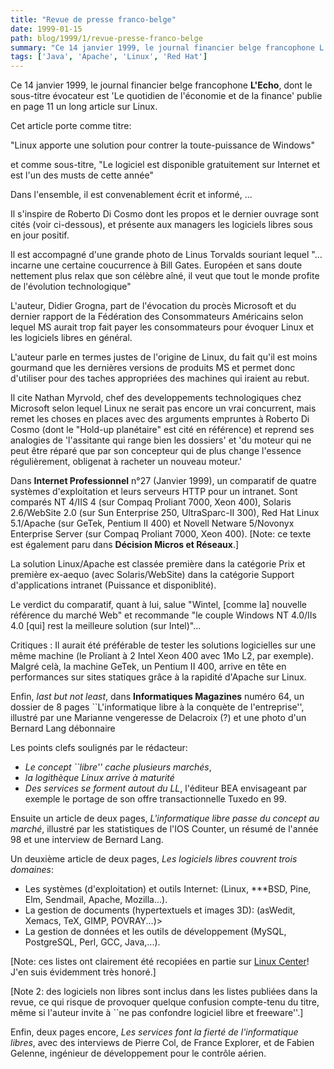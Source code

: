 ```yaml
---
title: "Revue de presse franco-belge"
date: 1999-01-15
path: blog/1999/1/revue-presse-franco-belge
summary: "Ce 14 janvier 1999, le journal financier belge francophone L'Echo, dont le sous-titre évocateur est 'Le quotidien de l'économie et de la finance' publie en page 11 un long article sur Linux."
tags: ['Java', 'Apache', 'Linux', 'Red Hat']
---
```


<P>Ce 14 janvier 1999, le journal financier belge francophone <B>L'Echo</B>,
dont le sous-titre évocateur est 'Le quotidien de l'économie et de la
finance' publie en page 11 un long article sur Linux.</P>

<P>Cet article porte comme titre:</P>

<P>"Linux apporte une solution pour contrer la toute-puissance de Windows"</P>

<P>et comme sous-titre, "Le logiciel est disponible gratuitement sur
Internet et est l'un des musts de cette année"</P>

<P>Dans l'ensemble, il est convenablement écrit et informé, ...</P>

<P>Il s'inspire de Roberto Di Cosmo dont les propos et le dernier ouvrage
sont cités (voir ci-dessous), et présente aux managers les logiciels
libres sous en jour positif.</P>

<P>Il est accompagné d'une grande photo de Linus Torvalds souriant lequel
"... incarne une certaine coucurrence à Bill Gates. Européen et sans
doute nettement plus relax que son célèbre aîné, il veut que tout le
monde profite de l'évolution technologique"</P>

<P>L'auteur, Didier Grogna, part de l'évocation du procès Microsoft et du
dernier rapport de la Fédération des Consommateurs Américains selon
lequel MS aurait trop fait payer les consommateurs pour évoquer Linux et
les logiciels libres en général.</P>

<P>L'auteur parle en termes justes de l'origine de Linux, du fait qu'il est
moins gourmand que les dernières versions de produits MS et permet donc
d'utiliser pour des taches appropriées des machines qui iraient au
rebut.</P>

<P>Il cite Nathan Myrvold, chef des developpements technologiques chez
Microsoft selon lequel Linux ne serait pas encore un vrai concurrent,
mais remet les choses en places avec des arguments empruntes à Roberto
Di Cosmo (dont le "Hold-up planétaire" est cité en référence) et reprend
ses analogies de 'l'assitante qui range bien les dossiers' et 'du moteur
qui ne peut être réparé que par son concepteur qui de plus change
l'essence régulièrement, obligenat à racheter un nouveau moteur.'</P>

<P>Dans <B>Internet Professionnel</B> n°27 (Janvier 1999), un comparatif de
quatre systèmes d'exploitation et leurs serveurs HTTP pour un intranet.
Sont comparés NT 4/IIS 4 (sur Compaq Proliant 7000, Xeon 400), Solaris
2.6/WebSite 2.0 (sur Sun Enterprise 250, UltraSparc-II 300), Red Hat
Linux 5.1/Apache (sur GeTek, Pentium II 400) et Novell Netware 5/Novonyx
Enterprise Server (sur Compaq Proliant 7000, Xeon 400).
[Note: ce texte est également paru dans <B>Décision Micros et Réseaux</B>.]</P>

<P>La solution Linux/Apache est classée première dans la catégorie Prix
et première ex-aequo (avec Solaris/WebSite) dans la catégorie Support
d'applications intranet (Puissance et disponiblité).</P>

<P>Le verdict du comparatif, quant à lui, salue "Wintel, [comme la] nouvelle
référence du marché Web" et recommande "le couple Windows NT 4.0/IIs 4.0
[qui] rest la meilleure solution (sur Intel)"...</P>

<P>Critiques : Il aurait été préférable de tester les solutions logicielles
sur une même machine (le Proliant à 2 Intel Xeon 400 avec 1Mo L2, par
exemple). Malgré celà, la machine GeTek, un Pentium II 400, arrive en
tête en performances sur sites statiques grâce à la rapidité d'Apache
sur Linux.</P>

<P>Enfin, <EM>last but not least</EM>, dans <B>Informatiques Magazines</B>
numéro 64, un dossier de 8 pages ``L'informatique libre à la conquète
de l'entreprise'', illustré par une Marianne vengeresse de Delacroix
(?) et une photo d'un Bernard Lang débonnaire</P>

<P>Les points clefs soulignés par le rédacteur:</P>

<UL>

<LI><EM>Le concept ``libre'' cache plusieurs marchés</EM>,
<LI><EM>la logithèque Linux arrive à maturité</EM>
<LI><EM>Des services se forment autout du LL</EM>, l'éditeur BEA envisageant
par exemple le portage de son offre transactionnelle Tuxedo en 99.
</UL>

<P>Ensuite un article de deux pages, <EM>L'informatique libre passe du concept
au marché</EM>, illustré par les statistiques de l'IOS Counter,
un résumé de l'année 98 et une interview de Bernard Lang.</P>

<P>Un deuxième article de deux pages, <EM>Les logiciels libres couvrent
trois domaines</EM>:</P>

<UL>

<LI>Les systèmes (d'exploitation) et outils Internet: (Linux,
***BSD, Pine, Elm, Sendmail, Apache, Mozilla...).
<LI>La gestion de documents (hypertextuels et images 3D):
(asWedit, Xemacs, TeX, GIMP, POVRAY...)&gt;
<LI>La gestion de données et les outils de développement
(MySQL, PostgreSQL, Perl, GCC, Java,...).
</UL>

<P>[Note: ces listes ont clairement été recopiées en partie sur
<A HREF="http://www.linux-center.org/">Linux Center</A>! J'en suis
évidemment très honoré.]</P>

<P>[Note 2: des logiciels non libres sont inclus dans les listes publiées
dans la revue, ce qui risque de provoquer quelque confusion compte-tenu
du titre, même si l'auteur invite à ``ne pas confondre logiciel libre
et freeware''.]</P>

<P>Enfin, deux pages encore, <EM>Les services font la fierté de
l'informatique libres</EM>, avec des interviews de Pierre Col, de
France Explorer, et de Fabien Gelenne, ingénieur de développement pour
le contrôle aérien.</P>


